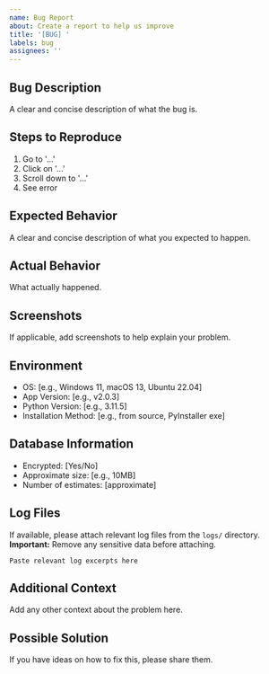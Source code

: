 ```yaml
---
name: Bug Report
about: Create a report to help us improve
title: '[BUG] '
labels: bug
assignees: ''
---
```


## Bug Description
A clear and concise description of what the bug is.

## Steps to Reproduce
1. Go to '...'
2. Click on '...'
3. Scroll down to '...'
4. See error

## Expected Behavior
A clear and concise description of what you expected to happen.

## Actual Behavior
What actually happened.

## Screenshots
If applicable, add screenshots to help explain your problem.

## Environment
- OS: [e.g., Windows 11, macOS 13, Ubuntu 22.04]
- App Version: [e.g., v2.0.3]
- Python Version: [e.g., 3.11.5]
- Installation Method: [e.g., from source, PyInstaller exe]

## Database Information
- Encrypted: [Yes/No]
- Approximate size: [e.g., 10MB]
- Number of estimates: [approximate]

## Log Files
If available, please attach relevant log files from the `logs/` directory.
**Important:** Remove any sensitive data before attaching.

```
Paste relevant log excerpts here
```

## Additional Context
Add any other context about the problem here.

## Possible Solution
If you have ideas on how to fix this, please share them.
